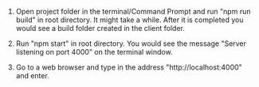 1. Open project folder in the terminal/Command Prompt and run "npm run build" in root directory. It might take a while. After it is completed you would see a build folder created in the client folder. 

2. Run "npm start" in root directory. You would see the message "Server listening on port 4000" on the terminal window. 

3. Go to a web browser and type in the address "http://localhost:4000" and enter. 